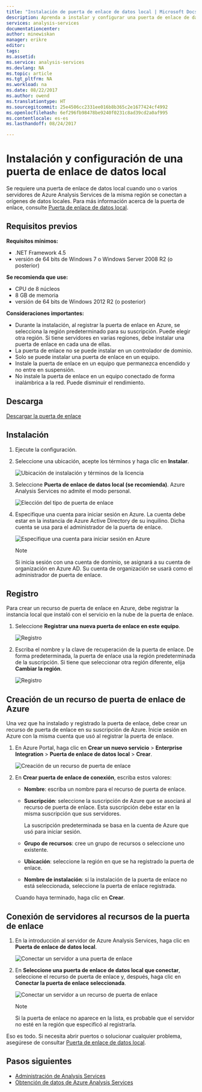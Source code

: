 ```yaml
---
title: "Instalación de puerta de enlace de datos local | Microsoft Docs"
description: Aprenda a instalar y configurar una puerta de enlace de datos local.
services: analysis-services
documentationcenter: 
author: minewiskan
manager: erikre
editor: 
tags: 
ms.assetid: 
ms.service: analysis-services
ms.devlang: NA
ms.topic: article
ms.tgt_pltfrm: NA
ms.workload: na
ms.date: 08/22/2017
ms.author: owend
ms.translationtype: HT
ms.sourcegitcommit: 25e4506cc2331ee016b8b365c2e1677424cf4992
ms.openlocfilehash: 6ef296fb98478be9240f0231c8ad39cd2a0af995
ms.contentlocale: es-es
ms.lasthandoff: 08/24/2017

---
```

# <a name="install-and-configure-an-on-premises-data-gateway"></a>Instalación y configuración de una puerta de enlace de datos local
Se requiere una puerta de enlace de datos local cuando uno o varios servidores de Azure Analysis Services de la misma región se conectan a orígenes de datos locales. Para más información acerca de la puerta de enlace, consulte [Puerta de enlace de datos local](analysis-services-gateway.md).

## <a name="prerequisites"></a>Requisitos previos
**Requisitos mínimos:**

* .NET Framework 4.5
* versión de 64 bits de Windows 7 o Windows Server 2008 R2 (o posterior)

**Se recomienda que use:**

* CPU de 8 núcleos
* 8 GB de memoria
* versión de 64 bits de Windows 2012 R2 (o posterior)

**Consideraciones importantes:**

* Durante la instalación, al registrar la puerta de enlace en Azure, se selecciona la región predeterminado para su suscripción. Puede elegir otra región. Si tiene servidores en varias regiones, debe instalar una puerta de enlace en cada una de ellas. 
* La puerta de enlace no se puede instalar en un controlador de dominio.
* Solo se puede instalar una puerta de enlace en un equipo.
* Instale la puerta de enlace en un equipo que permanezca encendido y no entre en suspensión.
* No instale la puerta de enlace en un equipo conectado de forma inalámbrica a la red. Puede disminuir el rendimiento.


## <a name="download"></a>Descarga
 [Descargar la puerta de enlace](https://aka.ms/azureasgateway)

## <a name="install"></a>Instalación

1. Ejecute la configuración.

2. Seleccione una ubicación, acepte los términos y haga clic en **Instalar**.

   ![Ubicación de instalación y términos de la licencia](media/analysis-services-gateway-install/aas-gateway-installer-accept.png)

3. Seleccione **Puerta de enlace de datos local (se recomienda)**. Azure Analysis Services no admite el modo personal.

   ![Elección del tipo de puerta de enlace](media/analysis-services-gateway-install/aas-gateway-installer-shared.png)

4. Especifique una cuenta para iniciar sesión en Azure. La cuenta debe estar en la instancia de Azure Active Directory de su inquilino. Dicha cuenta se usa para el administrador de la puerta de enlace. 

   ![Especifique una cuenta para iniciar sesión en Azure](media/analysis-services-gateway-install/aas-gateway-installer-account.png)

   > [!NOTE]
   > Si inicia sesión con una cuenta de dominio, se asignará a su cuenta de organización en Azure AD. Su cuenta de organización se usará como el administrador de puerta de enlace.

## <a name="register"></a>Registro
Para crear un recurso de puerta de enlace en Azure, debe registrar la instancia local que instaló con el servicio en la nube de la puerta de enlace. 

1.  Seleccione **Registrar una nueva puerta de enlace en este equipo**.

    ![Registro](media/analysis-services-gateway-install/aas-gateway-register-new.png)

2. Escriba el nombre y la clave de recuperación de la puerta de enlace. De forma predeterminada, la puerta de enlace usa la región predeterminada de la suscripción. Si tiene que seleccionar otra región diferente, elija **Cambiar la región**.

   ![Registro](media/analysis-services-gateway-install/aas-gateway-register-name.png)


## <a name="create-resource"></a>Creación de un recurso de puerta de enlace de Azure
Una vez que ha instalado y registrado la puerta de enlace, debe crear un recurso de puerta de enlace en su suscripción de Azure. Inicie sesión en Azure con la misma cuenta que usó al registrar la puerta de enlace.

1. En Azure Portal, haga clic en **Crear un nuevo servicio** > **Enterprise Integration** > **Puerta de enlace de datos local** > **Crear**.

   ![Creación de un recurso de puerta de enlace](media/analysis-services-gateway-install/aas-gateway-new-azure-resource.png)

2. En **Crear puerta de enlace de conexión**, escriba estos valores:

    * **Nombre**: escriba un nombre para el recurso de puerta de enlace. 

    * **Suscripción**: seleccione la suscripción de Azure que se asociará al recurso de puerta de enlace. 
    Esta suscripción debe estar en la misma suscripción que sus servidores.
   
      La suscripción predeterminada se basa en la cuenta de Azure que usó para iniciar sesión.

    * **Grupo de recursos**: cree un grupo de recursos o seleccione uno existente.

    * **Ubicación**: seleccione la región en que se ha registrado la puerta de enlace.

    * **Nombre de instalación**: si la instalación de la puerta de enlace no está seleccionada, seleccione la puerta de enlace registrada. 

    Cuando haya terminado, haga clic en **Crear**.

## <a name="connect-servers"></a>Conexión de servidores al recursos de la puerta de enlace

1. En la introducción al servidor de Azure Analysis Services, haga clic en **Puerta de enlace de datos local**.

   ![Conectar un servidor a una puerta de enlace](media/analysis-services-gateway-install/aas-gateway-connect-server.png)

2. En **Seleccione una puerta de enlace de datos local que conectar**, seleccione el recurso de puerta de enlace y, después, haga clic en **Conectar la puerta de enlace seleccionada**.

   ![Conectar un servidor a un recurso de puerta de enlace](media/analysis-services-gateway-install/aas-gateway-connect-resource.png)

    > [!NOTE]
    > Si la puerta de enlace no aparece en la lista, es probable que el servidor no esté en la región que especificó al registrarla. 

Eso es todo. Si necesita abrir puertos o solucionar cualquier problema, asegúrese de consultar [Puerta de enlace de datos local](analysis-services-gateway.md).

## <a name="next-steps"></a>Pasos siguientes
* [Administración de Analysis Services](analysis-services-manage.md)   
* [Obtención de datos de Azure Analysis Services](analysis-services-connect.md)

